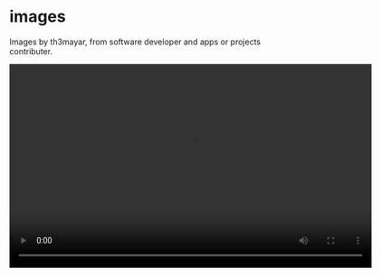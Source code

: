 # images
Images by th3mayar, from software developer  and apps or projects contributer.

<video width="640" height="360" controls>
  <source src="https://github.com/Th3Mayar/images/blob/main/MEJORA%20A%20VELADA%20DEL%20YEAR.mp4" type="video/mp4">
</video>
